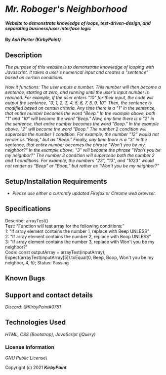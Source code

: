 # _Mr. Roboger's Neighborhood_

#### _Website to demonstrate knowledge of loops, test-driven-design, and separating business/user interface logic_

#### By _**Ash Porter (KirbyPaint)**_

## Description

_The purpose of this website is to demonstrate knowledge of looping with Javascript. It takes a user's numerical input and creates a "sentence" based on certain conditions._

_How it functions:_
_The user inputs a number. This number will then become a sentence, starting at zero, and running until the user's input number is reached. For example, if the user enters "10" for their input, the code will output the sentence, "0, 1, 2, 3, 4, 5, 6, 7, 8, 9, 10"._
_Then, the sentence is modified based on certain criteria. Any time there is a "1" in the sentence, that entire number becomes the word "Beep." In the example above, both "1" and "10" will become the word "Beep."_
_Now, any time there is a "2" in the sentence, that entire number becomes the word "Boop." In the example above, "2" will become the word "Boop." The number 2 condition will supercede the number 1 condition. For example, the number "12" would not render as "Beep," but as "Boop."_
_Finally, any time there is a "3" in the sentence, that entire number becomes the phrase "Won't you be my neighbor?" In the example above, "3" will become the phrase "Won't you be my neighbor?" The number 3 condition will supercede both the number 2 and 1 conditions. For example, the numbers "23", "13", and "1023" would not render as "Beep" or "Boop," but rather as "Won't you be my neighbor?"_

## Setup/Installation Requirements

* _Please use either a currently updated Firefox or Chrome web browser._

## Specifications

Describe: arrayTest()\
Test: "Function will test array for the following conditions:"\
1: "If array element contains the number 1, replace with Beep UNLESS"\
2: "If array element contains the number 2, replace with Boop UNLESS"\
3: "If array element contains the number 3, replace with Won't you be my neighbor?"\
Code: const outputArray = arrayTest(inputArray);\
Expect(arrayTest(inputArray[5]).toEqual(0, Beep, Boop, Won't you be my neighbor, 4, 5);
Status: Passing

## Known Bugs

## Support and contact details

_Discord: @KirbyPaint#0751_

## Technologies Used

_HTML, CSS (Bootstrap), JavaScript (jQuery)_

### License Information

_GNU Public License_\

Copyright (c) 2021 **_KirbyPaint_**